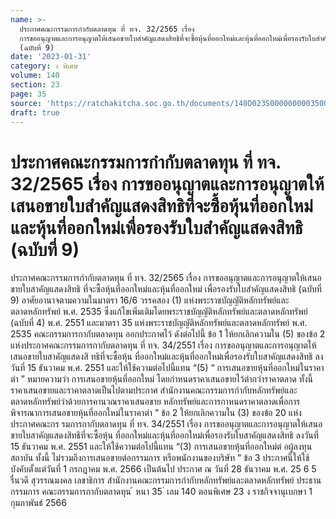 ```yaml
---
name: >-
  ประกาศคณะกรรมการกำกับตลาดทุน ที่ ทจ. 32/2565 เรื่อง
  การขออนุญาตและการอนุญาตให้เสนอขายใบสำคัญแสดงสิทธิที่จะซื้อหุ้นที่ออกใหม่และหุ้นที่ออกใหม่เพื่อรองรับใบสำคัญแสดงสิทธิ
  (ฉบับที่ 9)
date: '2023-01-31'
category: ง พิเศษ
volume: 140
section: 23
page: 35
source: 'https://ratchakitcha.soc.go.th/documents/140D023S0000000003500.pdf'
draft: true
---
```


# ประกาศคณะกรรมการกำกับตลาดทุน ที่ ทจ. 32/2565 เรื่อง การขออนุญาตและการอนุญาตให้เสนอขายใบสำคัญแสดงสิทธิที่จะซื้อหุ้นที่ออกใหม่และหุ้นที่ออกใหม่เพื่อรองรับใบสำคัญแสดงสิทธิ (ฉบับที่ 9)

ประกาศคณะกรรมการกำกับตลาดทุน ที่ ทจ. 32/2565 เรื่อง การขออนุญาตและการอนุญาตให้เสนอขายใบสาคัญแสดงสิทธิ ที่จะซื้อหุ้นที่ออกใหม่และหุ้นที่ออกใหม่ เพื่อรองรับใบสำคัญแสดงสิทธิ (ฉบับที่ 9) อาศัยอานาจตามความในมาตรา 16/6 วรรคสอง (1) แห่งพระราชบัญญัติหลักทรัพย์และ ตลาดหลักทรัพย์ พ.ศ. 2535 ซึ่งแก้ไขเพิ่มเติมโดยพระราชบัญญัติหลักทรัพย์และตลาดหลักทรัพย์ (ฉบับที่ 4) พ.ศ. 2551 และมาตรา 35 แห่งพระราชบัญญัติหลักทรัพย์และตลาดหลักทรัพย์ พ.ศ. 2535 คณะกรรมการกากับตลาดทุน ออกประกาศไว้ ดังต่อไปนี้ ข้อ 1 ให้ยกเลิกความใน (5) ของข้อ 2 แห่งประกาศคณะกรรมการกากับตลาดทุน ที่ ทจ. 34/2551 เรื่อง การขออนุญาตและการอนุญาตให้เสนอขายใบสาคัญแสดงสิ ทธิที่จะซื้อหุ้น ที่ออกใหม่และหุ้นที่ออกใหม่เพื่อรองรับใบสาคัญแสดงสิทธิ ลงวันที่ 15 ธันวาคม พ.ศ. 2551 และให้ใช้ความต่อไปนี้แทน “(5) “ การเสนอขายหุ้นที่ออกใหม่ในราคาต่า ” หมายความว่า การเสนอขายหุ้นที่ออกใหม่ โดยกำหนดราคาเสนอขายไว้ต่ากว่าราคาตลาด ทั้งนี้ ราคาเสนอขายและราคาตลาดเป็นไปตามประกาศ สำนักงานคณะกรรมการกำกับหลักทรัพย์และตลาดหลักทรัพย์ว่าด้วยการคานวณราคาเสนอขาย หลักทรัพย์และการกาหนดราคาตลาดเพื่อการพิจารณาการเสนอขายหุ้นที่ออกใหม่ในราคาต่า ” ข้อ 2 ให้ยกเลิกความใน (3) ของข้อ 20 แห่งประกาศคณะกร รมการกากับตลาดทุน ที่ ทจ. 34/2551 เรื่อง การขออนุญาตและการอนุญาตให้เสนอขายใบสาคัญแสดงสิทธิที่จะซื้อหุ้น ที่ออกใหม่และหุ้นที่ออกใหม่เพื่อรองรับใบสาคัญแสดงสิทธิ ลงวันที่ 15 ธันวาคม พ.ศ. 2551 และให้ใช้ความต่อไปนี้แทน “(3) การเสนอขายหุ้นที่ออกใหม่ต่ อผู้ลงทุนสถาบัน ทั้งนี้ ไม่รวมถึงการเสนอขายต่อกรรมการ หรือพนักงานของบริษัท ” ข้อ 3 ประกาศนี้ให้ใช้บังคับตั้งแต่วันที่ 1 กรกฎาคม พ.ศ. 2566 เป็นต้นไป ประกาศ ณ วันที่ 28 ธันวาคม พ.ศ. 25 6 5 รื่นวดี สุวรรณมงคล เลขาธิการ สำนักงานคณะกรรมการกำกับหลักทรัพย์และตลาดหลักทรัพย์ ประธานกรรมการ คณะกรรมการกากับตลาดทุน ้ หนา 35 ่ เลม 140 ตอนพิเศษ 23 ง ราชกิจจานุเบกษา 1 กุมภาพันธ์ 2566
